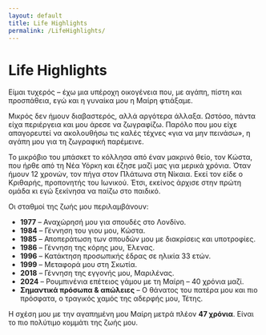 ```yaml
---
layout: default
title: Life Highlights
permalink: /LifeHighlights/
---
```


# Life Highlights

Είμαι τυχερός – έχω μια υπέροχη οικογένεια που, με αγάπη, πίστη και προσπάθεια, εγώ και η γυναίκα μου η Μαίρη φτιάξαμε.

Μικρός δεν ήμουν διαβαστερός, αλλά αργότερα άλλαξα. Ωστόσο, πάντα είχα περιέργεια και μου άρεσε να ζωγραφίζω. Παρόλο που μου είχε απαγορευτεί να ακολουθήσω τις καλές τέχνες «για να μην πεινάσω», η αγάπη μου για τη ζωγραφική παρέμεινε.

Το μικρόβιο του μπάσκετ το κόλλησα από έναν μακρινό θείο, τον Κώστα, που ήρθε από τη Νέα Υόρκη και έζησε μαζί μας για μερικά χρόνια. Όταν ήμουν 12 χρονών, τον πήγα στον Πλάτωνα στη Νίκαια. Εκεί τον είδε ο Κριθαρής, προπονητής του Ιωνικού. Έτσι, εκείνος άρχισε στην πρώτη ομάδα κι εγώ ξεκίνησα να παίζω στο παιδικό.

Οι σταθμοί της ζωής μου περιλαμβάνουν:

- **1977** – Αναχώρησή μου για σπουδές στο Λονδίνο.  
- **1984** – Γέννηση του γιου μου, Κώστα.  
- **1985** – Αποπεράτωση των σπουδών μου με διακρίσεις και υποτροφίες.  
- **1986** – Γέννηση της κόρης μου, Έλενας.  
- **1996** – Κατάκτηση προσωπικής έδρας σε ηλικία 33 ετών.  
- **1999** – Μεταφορά μου στη Σκωτία.  
- **2018** – Γέννηση της εγγονής μου, Μαριλένας.  
- **2024** – Ρουμπινένια επέτειος γάμου με τη Μαίρη – 40 χρόνια μαζί.  
- **Σημαντικά πρόσωπα & απώλειες** – Ο θάνατος του πατέρα μου και πιο πρόσφατα, ο τραγικός χαμός της αδερφής μου, Τέτης.

Η σχέση μου με την αγαπημένη μου Μαίρη μετρά πλέον **47 χρόνια**. Είναι το πιο πολύτιμο κομμάτι της ζωής μου.

